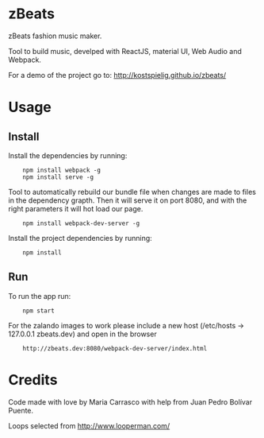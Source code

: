 # zBeats

zBeats fashion music maker.

Tool to build music, develped with ReactJS, material UI, Web Audio and Webpack.

For a demo of the project go to: http://kostspielig.github.io/zbeats/

# Usage

## Install

Install the dependencies by running:

```
    npm install webpack -g
    npm install serve -g
```

Tool to automatically rebuild our bundle file when changes are made to files in the dependency grapth. Then it will serve it on port 8080, and with the right parameters it will hot load our page.
```
    npm install webpack-dev-server -g
```

Install the project dependencies by running:
```
    npm install
```

## Run

To run the app run:

```
    npm start
```

For the zalando images to work please include a new host (/etc/hosts -> 127.0.0.1  zbeats.dev) and open in the browser

```
    http://zbeats.dev:8080/webpack-dev-server/index.html
```


# Credits

Code made with love by Maria Carrasco with help from Juan Pedro Bolívar Puente.

Loops selected from http://www.looperman.com/
